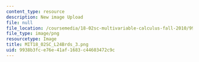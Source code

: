 ```yaml
---
content_type: resource
description: New image Upload
file: null
file_location: /coursemedia/18-02sc-multivariable-calculus-fall-2010/9938b3fce76e41af1683c44603472c9c_MIT18_02SC_L24Brds_3.png
file_type: image/png
resourcetype: Image
title: MIT18_02SC_L24Brds_3.png
uid: 9938b3fc-e76e-41af-1683-c44603472c9c
---
```

